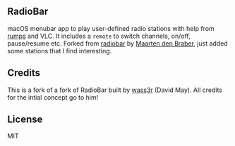 ## RadioBar

macOS menubar app to play user-defined radio stations with help from [rumps](https://github.com/jaredks/rumps) and VLC. It includes a `remote` to switch channels, on/off, pause/resume etc. Forked from [radiobar](https://github.com/mdbraber/radiobar) by [
Maarten den Braber](https://github.com/mdbraber), just added some stations that I find interesting.

## Credits

This is a fork of a fork of RadioBar built by [wass3r](https://github.com/wass3r/RadioBar/) (David May). All credits for the intial concept go to him!

## License
MIT
